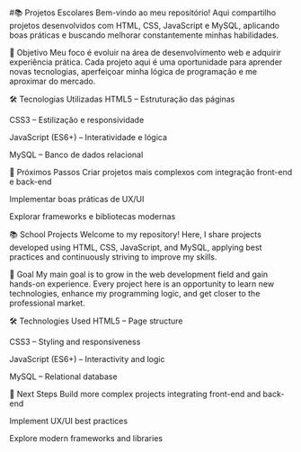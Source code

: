 #📚 Projetos Escolares
Bem-vindo ao meu repositório! Aqui compartilho projetos desenvolvidos com HTML, CSS, JavaScript e MySQL, aplicando boas práticas e buscando melhorar constantemente minhas habilidades.

🎯 Objetivo
Meu foco é evoluir na área de desenvolvimento web e adquirir experiência prática. Cada projeto aqui é uma oportunidade para aprender novas tecnologias, aperfeiçoar minha lógica de programação e me aproximar do mercado.

🛠️ Tecnologias Utilizadas
HTML5 – Estruturação das páginas

CSS3 – Estilização e responsividade

JavaScript (ES6+) – Interatividade e lógica

MySQL – Banco de dados relacional

🚀 Próximos Passos
Criar projetos mais complexos com integração front-end e back-end

Implementar boas práticas de UX/UI

Explorar frameworks e bibliotecas modernas

📚 School Projects
Welcome to my repository! Here, I share projects developed using HTML, CSS, JavaScript, and MySQL, applying best practices and continuously striving to improve my skills.

🎯 Goal
My main goal is to grow in the web development field and gain hands-on experience. Every project here is an opportunity to learn new technologies, enhance my programming logic, and get closer to the professional market.

🛠️ Technologies Used
HTML5 – Page structure

CSS3 – Styling and responsiveness

JavaScript (ES6+) – Interactivity and logic

MySQL – Relational database

🚀 Next Steps
Build more complex projects integrating front-end and back-end

Implement UX/UI best practices

Explore modern frameworks and libraries
